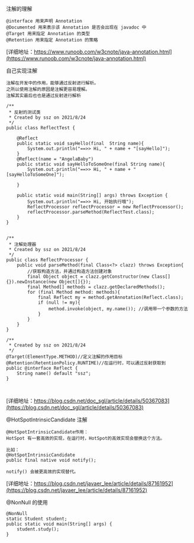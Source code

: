 
注解的理解
```
@interface 用来声明 Annotation
@Documented 用来表示该 Annotation 是否会出现在 javadoc 中
@Target 用来指定 Annotation 的类型
@Retention 用来指定 Annotation 的策略

```
[详细地址：https://www.runoob.com/w3cnote/java-annotation.html](https://www.runoob.com/w3cnote/java-annotation.html)

自己实现注解
```
注解在开发中的作用，能够通过反射进行解析。
之所以使用注解的原因是注解更容易理解。
注解其实最后也也是通过反射进行解析

/**
 * 反射的测试类
 * Created by ssz on 2021/8/24
 */
public class ReflectTest {

    @Reflect
    public static void sayHello(final  String name){
        System.out.println("==>> Hi, " + name + "[sayHello]");
    }
    @Reflect(name = "AngelaBaby")
    public static void sayHelloToSomeOne(final String name){
        System.out.println("==>> Hi, " + name + "[sayHelloToSomeOne]");

    }

    public static void main(String[] args) throws Exception {
        System.out.println("==>> Hi, 开始执行哦");
        ReflectProcessor reflectProcessor = new ReflectProcessor();
        reflectProcessor.parseMethod(ReflectTest.class);
    }
}


/**
 * 注解处理器
 * Created by ssz on 2021/8/24
 */
public class ReflectProcessor {
    public void parseMethod(final Class<?> clazz) throws Exception{
        //获取构造方法，并通过构造方法创建对象
        final Object object = clazz.getConstructor(new Class[]{}).newInstance(new Object[]{});
        final Method[] methods = clazz.getDeclaredMethods();
        for (final Method method: methods){
            final Reflect my = method.getAnnotation(Reflect.class);
            if (null != my){
                method.invoke(object, my.name()); //调用带一个参数的方法
            }
        }
    }
}

/**
 * Created by ssz on 2021/8/24
 */
@Target(ElementType.METHOD)//定义注解的作用目标
@Retention(RetentionPolicy.RUNTIME)//在运行时，可以通过反射获取到
public @interface Reflect {
    String name() default "ssz";
}



```
[详细地址：https://blog.csdn.net/doc_sgl/article/details/50367083](https://blog.csdn.net/doc_sgl/article/details/50367083)


@HotSpotIntrinsicCandidate 注解
```
@HotSpotIntrinsicCandidate作用：
HotSpot 有一套高效的实现，在运行时，HotSpot的高效实现会替换这个方法。

比如：
@HotSpotIntrinsicCandidate
public final native void notify();   

notify() 会被更高效的实现替代。
```
[详细地址：https://blog.csdn.net/javaer_lee/article/details/87161952](https://blog.csdn.net/javaer_lee/article/details/87161952)

@NonNull 的使用
```
@NonNull
static Student student;
public static void main(String[] args) {
    student.study();
}

```